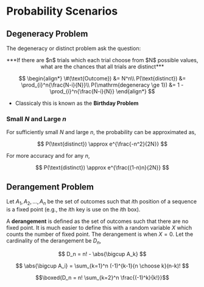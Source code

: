#  Probability Scenarios

## Degeneracy Problem

The degeneracy or distinct problem ask the question:

<center>***If there are $n$ trials which each trial choose from $N$ possible values, what are the chances that all trials are distinct***</center>

$$
\begin{align*}
    \#(\text{Outcome}) &= N^n\\
    P(\text{distinct}) &= \prod_{i}^n{\frac{N-i}{N}}\\
    P(\mathrm{degeneracy \ge 1}) &= 1 - \prod_{i}^n{\frac{N-i}{N}}
\end{align*}
$$

* Classicaly this is known as the **Birthday Problem**

### Small $N$ and Large $n$

For sufficiently small $N$ and large $n$, the probability can be approximated as,

$$
    P(\text{distinct}) \approx e^{\frac{-n^2}{2N}}
$$

For more accuracy and for any $n$,

$$
    P(\text{distinct}) \approx e^{\frac{(1-n)n}{2N}}
$$

## Derangement Problem

Let $A_1,A_2,\ldots,A_n$ be the set of outcomes such that $i$th position of a sequence is a fixed point (e.g., the $i$th key is use on the $i$th box).

A **derangement** is defined as the set of outcomes such that there are no fixed point. It is much easier to define this with a random variable $X$ which counts the number of fixed point. The derangement is when $X=0$. Let the cardinality of the derangement be $D_n$,

$$ D_n = n! - \abs{\bigcup A_k} $$

$$ \abs{\bigcup A_i} = \sum_{k=1}^n (-1)^{k-1}{n \choose k}(n-k)! $$

$$\boxed{D_n = n! \sum_{k=2}^n \frac{(-1)^k}{k!}}$$